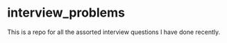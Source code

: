 # interview_problems

This is a repo for all the assorted interview questions I have done recently.
